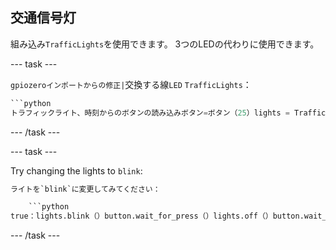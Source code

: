 ## 交通信号灯

組み込み`TrafficLights`を使用できます。 3つのLEDの代わりに使用できます。

\--- task \---

`gpiozeroインポートからの修正|`交換する線`LED` `TrafficLights`：

```python
```python
トラフィックライト、時刻からのボタンの読み込みボタン=ボタン（25）lights = TrafficLights（24,23,22）while：button.wait_for_press（）lights.on（）button.wait_for_release（）lights.off（）
```

\--- /task \---

\--- task \---

Try changing the lights to `blink`:

```python
ライトを`blink`に変更してみてください：

    ```python
true：lights.blink（）button.wait_for_press（）lights.off（）button.wait_for_release（）
```

\--- /task \---